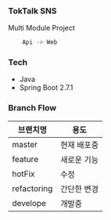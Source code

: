 ### TokTalk SNS

Multi Module Project

```java
    Api -> Web 
```

### Tech
- Java 
- Spring Boot 2.7.1

### Branch Flow

|브랜치명|용도|
|---|---|
|master|현재 배포중|
|feature|새로운 기능|
|hotFix|수정|
|refactoring|간단한 변경|
|develope|개발중|
